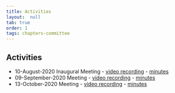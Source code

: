 ```yaml
---
title: Activities
layout:  null
tab: true
order: 1
tags: chapters-committee
---
```


## Activities

* 10-August-2020 Inaugural Meeting - [video recording](https://drive.google.com/file/d/1-QWKmuVOcz_itAZWkpCtwPBcsq5jO1bG/view?usp=sharing) - [minutes](https://docs.google.com/document/d/1mk6XH2UXgoN3NDj4NQ6b3XLlmgieWd4ZESNuMN-1x1M/edit?usp=sharing)
* 09-September-2020 Meeting - [video recording](https://drive.google.com/file/d/1XvdpAHRtqUCCGbe2QB9XyRfBZuRajxBR/view?usp=sharing) - [minutes](https://docs.google.com/document/d/1FDVbggGL1wLCU97vToqEOkdDRfASt_L5UYcpYRLpTmE/edit?usp=sharing)
* 13-October-2020 Meeting - [video recording](https://drive.google.com/file/d/1xgsdk7qclliYLSJ57yFgShbjzrjbVyrK/view?usp=sharing) - [minutes](https://docs.google.com/document/d/1mk6XH2UXgoN3NDj4NQ6b3XLlmgieWd4ZESNuMN-1x1M/edit?usp=sharing)
